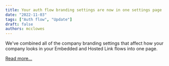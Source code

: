 ```yaml
---
title: Your auth flow branding settings are now in one settings page
date: "2022-11-03"
tags: ["Auth flow", "Update"]
draft: false
authors: mcclowes
---
```


We've combined all of the company branding settings that affect how your company looks in your Embedded and Hosted Link flows into one page.

<!--truncate-->

[Read more...](https://app.codat.io/settings/branding)